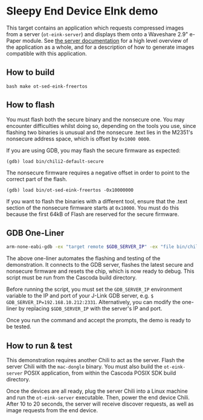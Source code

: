 # Sleepy End Device EInk demo #

This target contains an application which requests compressed images from a
server (`ot-eink-server`) and displays them onto a Waveshare 2.9" e-Paper
module. See [the server
documentation](../../../posix/app/ot-eink-server/Readme-eink.md) for a high
level overview of the application as a whole, and for a description of how to
generate images compatible with this application.

## How to build ##
```bash make ot-sed-eink-freertos ```

## How to flash ##
You must flash both the secure binary and the nonsecure one. You may
encounter difficulties whilst doing so, depending on the tools you use, since
flashing two binaries is unusual and the nonsecure .text lies in the M2351's
nonsecure address space, which is offset by `0x1000 0000`.

If you are using GDB, you may flash the secure firmware as expected:
```gdb
(gdb) load bin/chili2-default-secure
```
The nonsecure firmware requires a negative offset in order to point to the correct part of the flash.
```gdb
(gdb) load bin/ot-sed-eink-freertos -0x10000000
```

If you want to flash the binaries with a different tool, ensure that the
.text section of the nonsecure firmware starts at `0x10000`. You must do this
because the first 64kB of Flash are reserved for the secure firmware.

## GDB One-Liner ##

```bash
arm-none-eabi-gdb -ex "target remote $GDB_SERVER_IP" -ex "file bin/chili2-default-secure" -ex "load bin/ot-sed-eink-freertos -0x10000000" -ex "add-symbol-file bin/ot-sed-eink-freertos" -ex "load" -ex "monitor reset"
```

The above one-liner automates the flashing and testing of the demonstration.
It connects to the GDB server, flashes the latest secure and nonsecure
firmware and resets the chip, which is now ready to debug. This script must
be run from the Cascoda build directory.

Before running the script, you must set the `GDB_SERVER_IP` environment
variable to the IP and port of your J-Link GDB server, e.g. `$
GDB_SERVER_IP=192.168.10.212:2331`. Alternatively, you can modify the
one-liner by replacing `$GDB_SERVER_IP` with the server's IP and port.

Once you run the command and accept the prompts, the demo is ready to be tested.
## How to run & test

This demonstration requires another Chili to act as the server. Flash the
server Chili with the `mac-dongle` binary. You must also build the
`ot-eink-server` POSIX application, from within the Cascoda POSIX SDK
build directory.

Once the devices are all ready, plug the server Chili into a Linux machine
and run the `ot-eink-server` executable. Then, power the end device
Chili. After 10 to 20 seconds, the server will receive discover requests, as
well as image requests from the end device.

